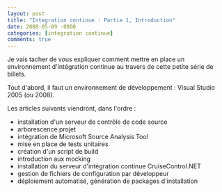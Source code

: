 ```yaml
---
layout: post
title: "Integration continue : Partie 1, Introduction"
date: 2008-05-09 -0800
categories: [integration continue]
comments: true
---
```


Je vais tacher de vous expliquer comment mettre en place un environnement d'intégration continue au travers de cette petite série de billets.

Tout d'abord, il faut un environnement de développement : Visual Studio 2005 (ou 2008).

Les articles suivants viendront, dans l'ordre :

- installation d'un serveur de contrôle de code source
- arborescence projet
- intégration de Microsoft Source Analysis Tool
- mise en place de tests unitaires
- création d'un script de build
- introduction aux mocking
- installation du serveur d'intégration continue CruiseControl.NET
- gestion de fichiers de configuration par développeur
- déploiement automatisé, génération de packages d'installation